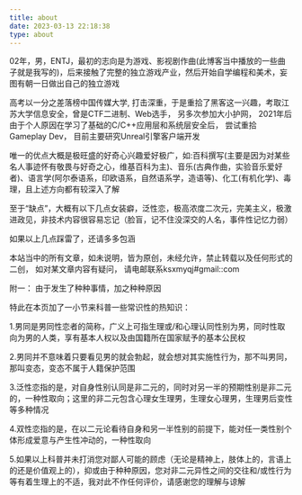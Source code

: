```yaml
---
title: about
date: 2023-03-13 22:18:38
type: about
---
```


02年，男，ENTJ，最初的志向是为游戏、影视剧作曲(此博客当中播放的一些曲子就是我写的)，后来接触了完整的独立游戏产业，然后开始自学编程和美术，妄图有朝一日做出自己的独立游戏

高考以一分之差落榜中国传媒大学, 打击深重，于是重拾了黑客这一兴趣，考取江苏大学信息安全，曾是CTF二进制、Web选手， 另多次参加大小护网， 2021年后由于个人原因在学习了基础的C/C++应用层和系统层安全后， 尝试重拾Gameplay Dev， 目前主要研究Unreal引擎客户端开发

唯一的优点大概是极旺盛的好奇心兴趣爱好极广，如:百科撰写(主要是因为对某些名人事迹怀有敬畏与好奇之心，维基百科为主)、音乐(古典作曲，实验音乐爱好者)、语言学(阿尔泰语系，印欧语系，自然语系学，造语等)、化工(有机化学)、毒理，且上述方向都有较深入了解

至于“缺点”，大概有以下几点女装癖，泛性恋，极高浓度二次元，完美主义，极激进政见，非技术内容很容易忘记（脸盲，记不住没深交的人名，事件性记忆力弱）

如果以上几点踩雷了，还请多多包涵

本站当中的所有文章，如未说明，皆为原创，未经允许，禁止转载以及任何形式的二创， 如对某文章内容有疑问， 请电邮联系ksxmyqj#gmail::com

附一： 由于发生了种种事情，加之种种原因

特此在本页加了一小节来科普一些常识性的热知识：

1.男同是男同性恋者的简称，广义上可指生理或/和心理认同性别为男，同时性取向为男的人类，享有基本人权以及由国籍所在国家赋予的基本公民权

2.男同并不意味着只要看见男的就会勃起，就会想对其实施性行为，那不叫男同，那叫变态，变态不属于人籍保护范围

3.泛性恋指的是，对自身性别认同是非二元的，同时对另一半的预期性别是非二元的，一种性取向；这里的非二元包含心理女生理男，生理女心理男，生理男后变性等多种情况

4.双性恋指的是，在以二元论看待自身和另一半性别的前提下，能对任一类性别个体形成爱意与产生性冲动的，一种性取向

5.如果以上科普并未打消您对鄙人可能的顾虑（无论是精神上，肢体上的，言语上的还是价值观上的），抑或由于种种原因，您对非二元异性之间的交往和/或性行为等有着生理上的不适，我对此不作任何评价，请感谢您的理解与谅解
